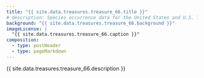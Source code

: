```yaml
---
title: "{{ site.data.treasures.treasure_66.title }}"
# description: Species occurrence data for the United States and U.S. Territories.
background: "{{ site.data.treasures.treasure_66.background }}"
imageLicense: |
  "{{ site.data.treasures.treasure_66.caption }}"
composition:
  - type: postHeader
  - type: pageMarkdown
---
```


{{ site.data.treasures.treasure_66.description }}